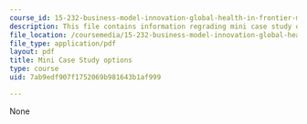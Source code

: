 ```yaml
---
course_id: 15-232-business-model-innovation-global-health-in-frontier-markets-fall-2013
description: This file contains information regrading mini case study options.
file_location: /coursemedia/15-232-business-model-innovation-global-health-in-frontier-markets-fall-2013/7ab9edf907f1752069b981643b1af999_MIT15_232F13_OptMinCaseStu.pdf
file_type: application/pdf
layout: pdf
title: Mini Case Study options
type: course
uid: 7ab9edf907f1752069b981643b1af999

---
```

None